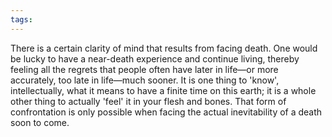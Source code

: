 ```yaml
---
tags:
---
```

There is a certain clarity of mind that results from facing death. One would be lucky to have a near-death experience and continue living, thereby feeling all the regrets that people often have later in life—or more accurately, too late in life—much sooner. It is one thing to 'know', intellectually, what it means to have a finite time on this earth; it is a whole other thing to actually 'feel' it in your flesh and bones. That form of confrontation is only possible when facing the actual inevitability of a death soon to come.